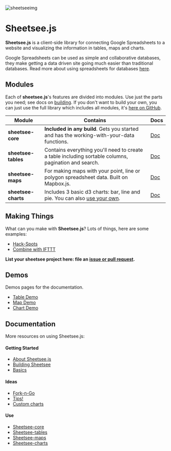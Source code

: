 
![sheetseeimg](https://raw.github.com/jlord/sheetsee-cache/master/img/sheetsee-03.png)

# Sheetsee.js

**Sheetsee.js** is a client-side library for connecting Google Spreadsheets to a website and visualizing the information in tables, maps and charts.

Google Spreadsheets can be used as simple and collaborative databases, they make getting a data driven site going much easier than traditional databases. Read more about using spreadsheets for databases [here](./docs/basics.md).

## Modules

Each of **sheetsee.js**'s features are divided into modules. Use just the parts you need; see docs on [building](./docs/building.md). If you don't want to build your own, you can just use the full library which includes all modules, it's [here on GitHub](http://www.github.com/jlord/sheetsee.js).


| Module              | Contains                                                                                            | Docs                         |
| ------------------- | --------------------------------------------------------------------------------------------------- | ---------------------------- |
| **sheetsee-core**   | **Included in any build**. Gets you started and has the working-with-your-data functions.           | [Doc](./docs/sheetsee-core.md)   |
| **sheetsee-tables** | Contains everything you'll need to create a table including sortable columns, pagination and search.| [Doc](./docs/sheetsee-tables.md) |
| **sheetsee-maps**   | For making maps with your point, line or polygon spreadsheet data. Built on Mapbox.js.              | [Doc](./docs/sheetsee-maps.md)   |
| **sheetsee-charts** | Includes 3 basic d3 charts: bar, line and pie. You can also [use your own](docs/custom-charts.md).  | [Doc](./docs/sheetsee-charts.md) |


## Making Things

What can you make with **Sheetsee.js**? Lots of things, here are some examples:

- [Hack-Spots](http://jlord.github.io/hack-spots)
- [Combine with IFTTT](http://jlord.us/instagram/)

**List your sheetsee project here: file an [issue or pull request](http://www.github.com/jlord/sheetsee.js).**

## Demos

Demos pages for the documentation.

- [Table Demo](./demos/demo-table.html)
- [Map Demo](./demos/demo-map.html)
- [Chart Demo](./demos/demo-chart.html)

## Documentation

More resources on using Sheetsee.js:

#### Getting Started

- [About Sheetsee.js](./docs/about.md)
- [Building Sheetsee](./docs/building.md)
- [Basics](./docs/basics.md)

#### Ideas

- [Fork-n-Go](./docs/fork-n-go.md)
- [Tips!](./docs/tips.md)
- [Custom charts](./docs/custom-charts.md)

#### Use

- [Sheetsee-core](./docs/sheetsee-core.md)
- [Sheetsee-tables](./docs/sheetsee-tables.md)
- [Sheetsee-maps](./docs/sheetsee-maps.md)
- [Sheetsee-charts](./docs/sheetsee-charts.md)
